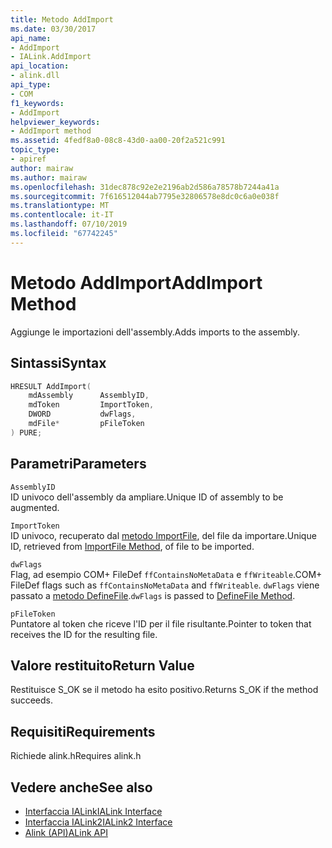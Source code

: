 ```yaml
---
title: Metodo AddImport
ms.date: 03/30/2017
api_name:
- AddImport
- IALink.AddImport
api_location:
- alink.dll
api_type:
- COM
f1_keywords:
- AddImport
helpviewer_keywords:
- AddImport method
ms.assetid: 4fedf8a0-08c8-43d0-aa00-20f2a521c991
topic_type:
- apiref
author: mairaw
ms.author: mairaw
ms.openlocfilehash: 31dec878c92e2e2196ab2d586a78578b7244a41a
ms.sourcegitcommit: 7f616512044ab7795e32806578e8dc0c6a0e038f
ms.translationtype: MT
ms.contentlocale: it-IT
ms.lasthandoff: 07/10/2019
ms.locfileid: "67742245"
---
```

# <a name="addimport-method"></a><span data-ttu-id="cd091-102">Metodo AddImport</span><span class="sxs-lookup"><span data-stu-id="cd091-102">AddImport Method</span></span>
<span data-ttu-id="cd091-103">Aggiunge le importazioni dell'assembly.</span><span class="sxs-lookup"><span data-stu-id="cd091-103">Adds imports to the assembly.</span></span>  
  
## <a name="syntax"></a><span data-ttu-id="cd091-104">Sintassi</span><span class="sxs-lookup"><span data-stu-id="cd091-104">Syntax</span></span>  
  
```cpp  
HRESULT AddImport(  
    mdAssembly      AssemblyID,  
    mdToken         ImportToken,  
    DWORD           dwFlags,  
    mdFile*         pFileToken  
) PURE;  
```  
  
## <a name="parameters"></a><span data-ttu-id="cd091-105">Parametri</span><span class="sxs-lookup"><span data-stu-id="cd091-105">Parameters</span></span>  
 `AssemblyID`  
 <span data-ttu-id="cd091-106">ID univoco dell'assembly da ampliare.</span><span class="sxs-lookup"><span data-stu-id="cd091-106">Unique ID of assembly to be augmented.</span></span>  
  
 `ImportToken`  
 <span data-ttu-id="cd091-107">ID univoco, recuperato dal [metodo ImportFile](../../../../docs/framework/unmanaged-api/alink/importfile-method.md), del file da importare.</span><span class="sxs-lookup"><span data-stu-id="cd091-107">Unique ID, retrieved from [ImportFile Method](../../../../docs/framework/unmanaged-api/alink/importfile-method.md), of file to be imported.</span></span>  
  
 `dwFlags`  
 <span data-ttu-id="cd091-108">Flag, ad esempio COM+ FileDef `ffContainsNoMetaData` e `ffWriteable`.</span><span class="sxs-lookup"><span data-stu-id="cd091-108">COM+ FileDef flags such as `ffContainsNoMetaData` and `ffWriteable`.</span></span> <span data-ttu-id="cd091-109">`dwFlags` viene passato a [metodo DefineFile](../../../../docs/framework/unmanaged-api/metadata/imetadataassemblyemit-definefile-method.md).</span><span class="sxs-lookup"><span data-stu-id="cd091-109">`dwFlags` is passed to [DefineFile Method](../../../../docs/framework/unmanaged-api/metadata/imetadataassemblyemit-definefile-method.md).</span></span>  
  
 `pFileToken`  
 <span data-ttu-id="cd091-110">Puntatore al token che riceve l'ID per il file risultante.</span><span class="sxs-lookup"><span data-stu-id="cd091-110">Pointer to token that receives the ID for the resulting file.</span></span>  
  
## <a name="return-value"></a><span data-ttu-id="cd091-111">Valore restituito</span><span class="sxs-lookup"><span data-stu-id="cd091-111">Return Value</span></span>  
 <span data-ttu-id="cd091-112">Restituisce S_OK se il metodo ha esito positivo.</span><span class="sxs-lookup"><span data-stu-id="cd091-112">Returns S_OK if the method succeeds.</span></span>  
  
## <a name="requirements"></a><span data-ttu-id="cd091-113">Requisiti</span><span class="sxs-lookup"><span data-stu-id="cd091-113">Requirements</span></span>  
 <span data-ttu-id="cd091-114">Richiede alink.h</span><span class="sxs-lookup"><span data-stu-id="cd091-114">Requires alink.h</span></span>  
  
## <a name="see-also"></a><span data-ttu-id="cd091-115">Vedere anche</span><span class="sxs-lookup"><span data-stu-id="cd091-115">See also</span></span>

- [<span data-ttu-id="cd091-116">Interfaccia IALink</span><span class="sxs-lookup"><span data-stu-id="cd091-116">IALink Interface</span></span>](../../../../docs/framework/unmanaged-api/alink/ialink-interface.md)
- [<span data-ttu-id="cd091-117">Interfaccia IALink2</span><span class="sxs-lookup"><span data-stu-id="cd091-117">IALink2 Interface</span></span>](../../../../docs/framework/unmanaged-api/alink/ialink2-interface.md)
- [<span data-ttu-id="cd091-118">Alink (API)</span><span class="sxs-lookup"><span data-stu-id="cd091-118">ALink API</span></span>](../../../../docs/framework/unmanaged-api/alink/index.md)
